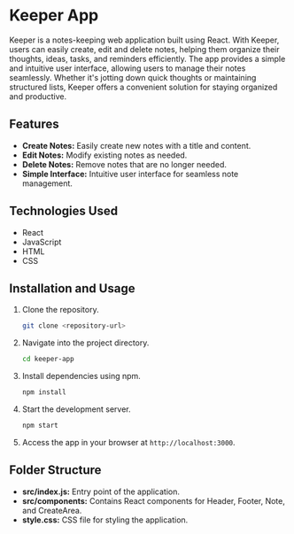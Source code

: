 # Keeper App
 Keeper is a notes-keeping web application built using React. With Keeper, users can easily create, edit and delete notes, helping them organize their thoughts, ideas, tasks, and reminders efficiently. The app provides a simple and intuitive user interface, allowing users to manage their notes seamlessly. Whether it's jotting down quick thoughts or maintaining structured lists, Keeper offers a convenient solution for staying organized and productive.
 
## Features

- **Create Notes:** Easily create new notes with a title and content.
- **Edit Notes:** Modify existing notes as needed.
- **Delete Notes:** Remove notes that are no longer needed.
- **Simple Interface:** Intuitive user interface for seamless note management.

## Technologies Used

- React
- JavaScript
- HTML
- CSS

## Installation and Usage

1. Clone the repository.
   ```bash
   git clone <repository-url>
   ```

2. Navigate into the project directory.
   ```bash
   cd keeper-app
   ```

3. Install dependencies using npm.
   ```bash
   npm install
   ```

4. Start the development server.
   ```bash
   npm start
   ```

5. Access the app in your browser at `http://localhost:3000`.

## Folder Structure

- **src/index.js:** Entry point of the application.
- **src/components:** Contains React components for Header, Footer, Note, and CreateArea.
- **style.css:** CSS file for styling the application.
